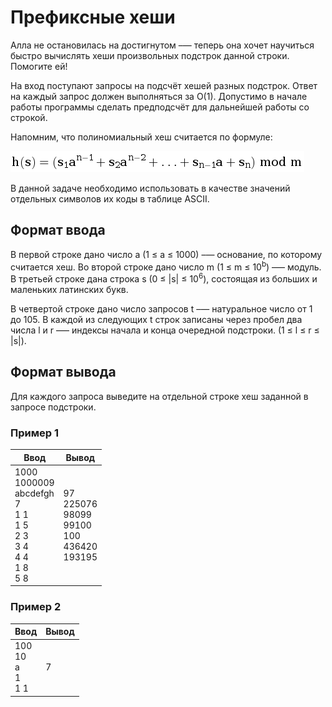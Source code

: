 # Префиксные хеши

Алла не остановилась на достигнутом –— теперь она хочет научиться быстро вычислять хеши произвольных подстрок данной строки.
Помогите ей!

На вход поступают запросы на подсчёт хешей разных подстрок. Ответ на каждый запрос должен выполняться за O(1). Допустимо в
начале работы программы сделать предподсчёт для дальнейшей работы со строкой.

Напомним, что полиномиальный хеш считается по формуле:

![Пример изображения](../../docs/prefix.png)

В данной задаче необходимо использовать в качестве значений отдельных символов их коды в таблице ASCII.

## Формат ввода

В первой строке дано число a (1 ≤ a ≤ 1000) –— основание, по которому считается хеш. Во второй строке дано число
m (1 ≤ m ≤ 10<sup>b</sup>) –— модуль. В третьей строке дана строка s (0 ≤ |s| ≤ 10<sup>6</sup>), состоящая из больших и
маленьких латинских букв.

В четвертой строке дано число запросов t –— натуральное число от 1 до 105. В каждой из следующих t строк записаны через
пробел два числа l и r –— индексы начала и конца очередной подстроки. (1 ≤ l ≤ r ≤ |s|).

## Формат вывода

Для каждого запроса выведите на отдельной строке хеш заданной в запросе подстроки.

### Пример 1

| Ввод                                                                                        | Вывод                                                           |
|---------------------------------------------------------------------------------------------|-----------------------------------------------------------------|
| 1000<br/>1000009<br/>abcdefgh<br/>7<br/>1 1<br/>1 5<br/>2 3<br/>3 4<br/>4 4<br/>1 8<br/>5 8 | 97<br/>225076<br/>98099<br/>99100<br/>100<br/>436420<br/>193195 |

### Пример 2

| Ввод                           | Вывод |
|--------------------------------|-------|
| 100<br/>10<br/>a<br/>1<br/>1 1 | 7     |

